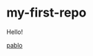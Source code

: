 # my-first-repo

Hello!

[pablo](https://github.com/Quacey98/my-first-repo/blob/main/223546_1030792048153_355_n.jpg)
